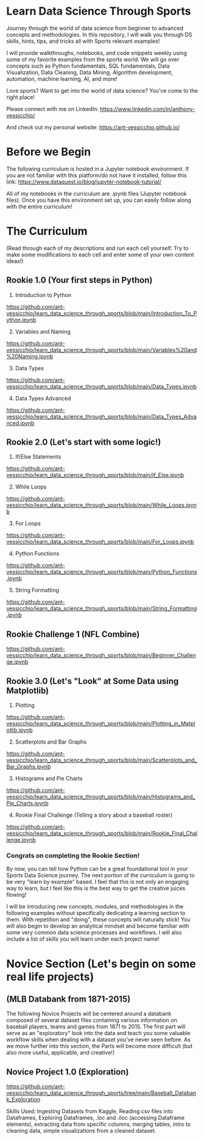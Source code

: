 # Learn Data Science Through Sports

Journey through the world of data science from beginner to advanced concepts and methodologies. In this repository, I will walk you through DS skills, hints, tips, and tricks all with Sports relevant examples! 

I will provide walkthroughs, notebooks, and code snippets weekly using some of my favorite examples from the sports world. We will go over concepts such as Python fundamentals, SQL fundamentals, Data Visualization, Data Cleaning, Data Mining, Algorithm development, automation, machine learning, AI, and more!

Love sports? Want to get into the world of data science? You've come to the right place!

Please connect with me on LinkedIn: https://www.linkedin.com/in/anthony-vessicchio/

And check out my personal website: https://ant-vessicchio.github.io/

# Before we Begin 

The following curriculum is hosted in a Jupyter notebook environment. If you are not familiar with this platform/do not have it installed, follow this link:
https://www.dataquest.io/blog/jupyter-notebook-tutorial/

All of my notebooks in the curriculum are .ipynb files (Jupyter notebook files). Once you have this environment set up, you can easily follow along with the entire curriculum!


# The Curriculum 
(Read through each of my descriptions and run each cell yourself. Try to make some modifications to each cell and enter some of your own content ideas!)

## Rookie 1.0 (Your first steps in Python)


1. Introduction to Python

https://github.com/ant-vessicchio/learn_data_science_through_sports/blob/main/Introduction_To_Python.ipynb

2. Variables and Naming

https://github.com/ant-vessicchio/learn_data_science_through_sports/blob/main/Variables%20and%20Naming.ipynb

3. Data Types

https://github.com/ant-vessicchio/learn_data_science_through_sports/blob/main/Data_Types.ipynb

4. Data Types Advanced

https://github.com/ant-vessicchio/learn_data_science_through_sports/blob/main/Data_Types_Advanced.ipynb


## Rookie 2.0 (Let's start with some logic!)

1. If/Else Statements

https://github.com/ant-vessicchio/learn_data_science_through_sports/blob/main/If_Else.ipynb

2. While Loops

https://github.com/ant-vessicchio/learn_data_science_through_sports/blob/main/While_Loops.ipynb

3. For Loops

https://github.com/ant-vessicchio/learn_data_science_through_sports/blob/main/For_Loops.ipynb

4. Python Functions

https://github.com/ant-vessicchio/learn_data_science_through_sports/blob/main/Python_Functions.ipynb

5. String Formatting

https://github.com/ant-vessicchio/learn_data_science_through_sports/blob/main/String_Formatting.ipynb

## Rookie Challenge 1 (NFL Combine)

https://github.com/ant-vessicchio/learn_data_science_through_sports/blob/main/Beginner_Challenge.ipynb



## Rookie 3.0 (Let's "Look" at Some Data using Matplotlib)

1. Plotting

https://github.com/ant-vessicchio/learn_data_science_through_sports/blob/main/Plotting_in_Matplotlib.ipynb

2. Scatterplots and Bar Graphs

https://github.com/ant-vessicchio/learn_data_science_through_sports/blob/main/Scatterplots_and_Bar_Graphs.ipynb

3. Histograms and Pie Charts

https://github.com/ant-vessicchio/learn_data_science_through_sports/blob/main/Histograms_and_Pie_Charts.ipynb

4. Rookie Final Challenge (Telling a story about a baseball roster)

https://github.com/ant-vessicchio/learn_data_science_through_sports/blob/main/Rookie_Final_Challenge.ipynb


### Congrats on completing the Rookie Section! 

By now, you can tell how Python can be a great foundational tool in your Sports Data Science journey. The next portion of the curriculum is going to be very "learn by example" based. I feel that this is not only an engaging way to learn, but I feel like this is the best way to get the creative juices flowing! 

I will be introducing new concepts, modules, and methodologies in the following examples without specifically dedicating a learning section to them. With repetition and "doing", these concepts will naturally stick! You will also begin to develop an analytical mindset and become familiar with some very common data science processes and workflows. I will also include a list of skills you will learn under each project name!

# Novice Section (Let's begin on some real life projects)

## (MLB Databank from 1871-2015)
The following Novice Projects will be centered around a databank composed of several dataset files containing various information on baseball players, teams and games from 1871 to 2015. The first part will serve as an "exploratory" look into the data and teach you some valuable workflow skills when dealing with a dataset you've never seen before. As we move further into this section, the Parts will become more difficult (but also more useful, applicable, and creative!)

## Novice Project 1.0 (Exploration)

https://github.com/ant-vessicchio/learn_data_science_through_sports/tree/main/Baseball_Databank_Exploration

Skills Used: Ingesting Datasets from Kaggle, Reading csv files into Dataframes, Exploring Dataframes, .loc and .iloc (accessing Dataframe elements), extracting data from specific columns, merging tables, intro to cleaning data, simple visualizations from a cleaned dataset.


